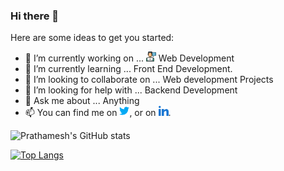 ### Hi there 👋


Here are some ideas to get you started:

- 🔭 I’m currently working on ... ![Web Devlopment][2.1] Web Development
- 🌱 I’m currently learning ... Front End Development.
- 👯 I’m looking to collaborate on ... Web development Projects
- 🤔 I’m looking for help with ... Backend Development
- 💬 Ask me about ... Anything
- 📫 You can find me on [![Twitter][1.2]][1], or on [![LinkedIn][2.2]][2].
<!-- Actual text -->
![Prathamesh's GitHub stats](https://github-readme-stats.vercel.app/api?username=imInde09&count_private=true)

[![Top Langs](https://github-readme-stats.vercel.app/api/top-langs/?username=imInde09&langs_count=8&count_private=true)](https://github.com/anuraghazra/github-readme-stats)


<!-- Icons -->

[1.2]:  https://github.com/imInde09/imInde09/blob/main/twitter%20(2).png
[2.2]:https://github.com/imInde09/imInde09/blob/main/linkedin.png
[2.1]:https://github.com/imInde09/imInde09/blob/main/web-development.png

<!-- Links to your social media accounts -->

[1]: https://twitter.com/prathamesho
[2]: https://www.linkedin.com/in/prathameshinde/
 

